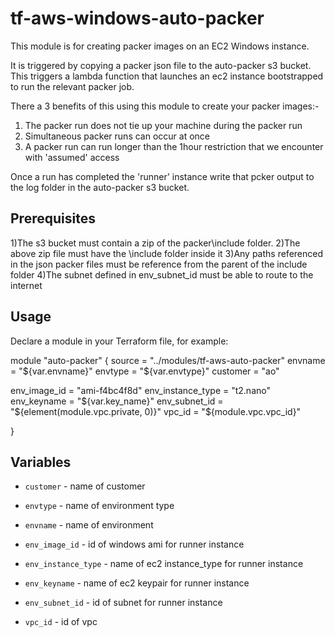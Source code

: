 tf-aws-windows-auto-packer
==========================

This module is for creating packer images on an EC2 Windows instance. 

It is triggered by copying a packer json file to the auto-packer s3 bucket. This triggers a lambda function that launches an ec2 instance bootstrapped to run the relevant packer job.

There a 3 benefits of this using this module to create your packer images:-

1) The packer run does not tie up your machine during the packer run
2) Simultaneous packer runs can occur at once 
3) A packer run can run longer than the 1hour restriction that we encounter with 'assumed' access

Once a run has completed the 'runner' instance write that pcker output to the log folder in the auto-packer s3 bucket.


Prerequisites
-------------

1)The s3 bucket must contain a zip of the packer\include folder.
2)The above zip file must have the \include folder inside it
3)Any paths referenced in the json packer files must be reference from the parent of the include folder
4)The subnet defined in env_subnet_id must be able to route to the internet

Usage
-----

Declare a module in your Terraform file, for example:



module "auto-packer" {
  source   = "../modules/tf-aws-auto-packer"
  envname  = "${var.envname}"
  envtype  = "${var.envtype}"
  customer = "ao"

  env_image_id      = "ami-f4bc4f8d"
  env_instance_type = "t2.nano"
  env_keyname       = "${var.key_name}"
  env_subnet_id     = "${element(module.vpc.private, 0)}"
  vpc_id            = "${module.vpc.vpc_id}"


}


Variables
---------

- `customer`           - name of customer
- `envtype`            - name of environment type
- `envname`            - name of environment

- `env_image_id`       - id of windows ami for runner instance
- `env_instance_type`  - name of ec2 instance_type for runner instance
- `env_keyname`        - name of ec2 keypair for runner instance
- `env_subnet_id`      - id of subnet for runner instance
- `vpc_id`             - id of vpc

